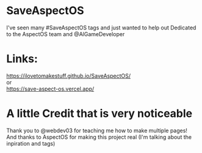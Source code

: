# SaveAspectOS
I've seen many #SaveAspectOS tags and just wanted to help out
Dedicated to the AspectOS team and @AlGameDeveloper
# Links:
https://ilovetomakestuff.github.io/SaveAspectOS/<br>or<br>
https://save-aspect-os.vercel.app/
# A little Credit that is very noticeable
Thank you to @webdev03 for teaching me how to make multiple pages! And thanks to AspectOS for making this project real (I'm talking about the inpiration and tags)
